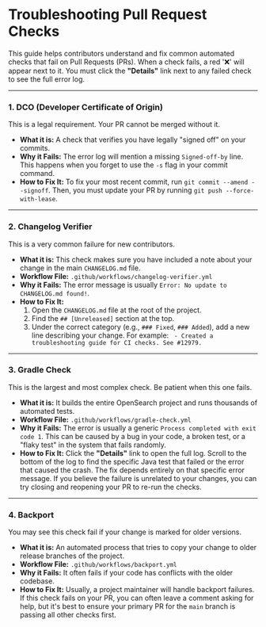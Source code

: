 # Troubleshooting Pull Request Checks

This guide helps contributors understand and fix common automated checks that fail on Pull Requests (PRs). When a check fails, a red '❌' will appear next to it. You must click the **"Details"** link next to any failed check to see the full error log.

---

### 1. DCO (Developer Certificate of Origin)
This is a legal requirement. Your PR cannot be merged without it.

* **What it is:** A check that verifies you have legally "signed off" on your commits.
* **Why it Fails:** The error log will mention a missing `Signed-off-by` line. This happens when you forget to use the `-s` flag in your commit command.
* **How to Fix It:** To fix your most recent commit, run `git commit --amend --signoff`. Then, you must update your PR by running `git push --force-with-lease`.

---

### 2. Changelog Verifier
This is a very common failure for new contributors.

* **What it is:** This check makes sure you have included a note about your change in the main `CHANGELOG.md` file.
* **Workflow File:** `.github/workflows/changelog-verifier.yml`
* **Why it Fails:** The error message is usually `Error: No update to CHANGELOG.md found!`.
* **How to Fix It:**
    1.  Open the `CHANGELOG.md` file at the root of the project.
    2.  Find the `## [Unreleased]` section at the top.
    3.  Under the correct category (e.g., `### Fixed`, `### Added`), add a new line describing your change. For example: ` - Created a troubleshooting guide for CI checks. See #12979.`

---

### 3. Gradle Check
This is the largest and most complex check. Be patient when this one fails.

* **What it is:** It builds the entire OpenSearch project and runs thousands of automated tests.
* **Workflow File:** `.github/workflows/gradle-check.yml`
* **Why it Fails:** The error is usually a generic `Process completed with exit code 1`. This can be caused by a bug in your code, a broken test, or a "flaky test" in the system that fails randomly.
* **How to Fix It:** Click the **"Details"** link to open the full log. Scroll to the bottom of the log to find the specific Java test that failed or the error that caused the crash. The fix depends entirely on that specific error message. If you believe the failure is unrelated to your changes, you can try closing and reopening your PR to re-run the checks.

---

### 4. Backport
You may see this check fail if your change is marked for older versions.

* **What it is:** An automated process that tries to copy your change to older release branches of the project.
* **Workflow File:** `.github/workflows/backport.yml`
* **Why it Fails:** It often fails if your code has conflicts with the older codebase.
* **How to Fix It:** Usually, a project maintainer will handle backport failures. If this check fails on your PR, you can often leave a comment asking for help, but it's best to ensure your primary PR for the `main` branch is passing all other checks first.
